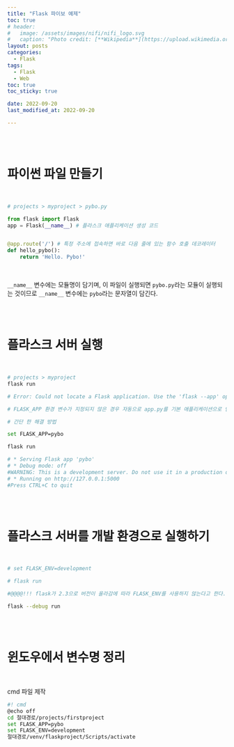 ```yaml
---
title: "Flask 파이보 예제"
toc: true
# header:
#   image: /assets/images/nifi/nifi_logo.svg
#   caption: "Photo credit: [**Wikipedia**](https://upload.wikimedia.org/wikipedia/commons/f/ff/Apache-nifi-logo.svg)"
layout: posts
categories:
  - Flask
tags:
  - Flask
  - Web
toc: true
toc_sticky: true

date: 2022-09-20
last_modified_at: 2022-09-20

---
```


<br><br>

# 파이썬 파일 만들기

<br>

```python
# projects > myproject > pybo.py

from flask import Flask
app = Flask(__name__) # 플라스크 애플리케이션 생성 코드


@app.route('/') # 특정 주소에 접속하면 바로 다음 줄에 있는 함수 호출 데코레이터
def hello_pybo():
    return 'Hello. Pybo!'
```

<br>

`__name__` 변수에는 모듈명이 담기며, 이 파일이 실행되면 `pybo.py`라는 모듈이 실행되는 것이므로 `__name__` 변수에는 `pybo`라는 문자열이 담긴다.

<br><br>

# 플라스크 서버 실행

<br>

```bash
# projects > myproject
flask run

# Error: Could not locate a Flask application. Use the 'flask --app' option, 'FLASK_APP' environment variable, or a 'wsgi.py' or 'app.py' file in the current directory.

# FLASK_APP 환경 변수가 지정되지 않은 경우 자동으로 app.py를 기본 애플리케이션으로 인식한다. 따라서 pybo.py 파일명을 app.py로 지었다면 FLASK_APP 환경 변수를 별도로 지정하지 않아도 된다.

# 간단 한 해결 방법

set FLASK_APP=pybo

flask run

# * Serving Flask app 'pybo'
# * Debug mode: off
#WARNING: This is a development server. Do not use it in a production deployment. Use a production WSGI server instead.
# * Running on http://127.0.0.1:5000
#Press CTRL+C to quit
```

<br><br>

# 플라스크 서버를 개발 환경으로 실행하기

<br>

```bash
# set FLASK_ENV=development

# flask run

#@@@@!!! flask가 2.3으로 버전이 올라감에 따라 FLASK_ENV를 사용하지 않는다고 한다.

flask --debug run
```

<br><br>

# 윈도우에서 변수명 정리

<br>

cmd 파일 제작

```bash
#! cmd
@echo off
cd 절대경로/projects/firstproject
set FLASK_APP=pybo
set FLASK_ENV=development
절대경로/venv/flaskproject/Scripts/activate
```
